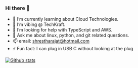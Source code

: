 ### Hi there 👋

<!--
**ShresthaRajat/ShresthaRajat** is a ✨ _special_ ✨ repository because its `README.md` (this file) appears on your GitHub profile.

Here are some ideas to get you started:
-->
- 🌱 I’m currently learning about Cloud Technologies.
- 👯 I’m vibing @ TechKraft.
- 🤔 I’m looking for help with TypeScript and AWS.
- 💬 Ask me about linux, python, and git related questions.
- 📫 email:  shrestharajat@hotmail.com
- ⚡ Fun fact: I can plug in USB C without looking at the plug

<!--[![Top Langs](https://github-readme-stats.vercel.app/api/top-langs/?username=shrestharajat&layout=compact)](https://github.com/anuraghazra/github-readme-stats)
-->
[![Github stats](https://github-readme-stats.vercel.app/api?username=shrestharajat)](https://github.com/anuraghazra/github-readme-stats)
